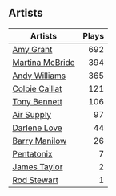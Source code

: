 ## Artists
Artists | Plays 
----- | -----: 
[Amy Grant](/artists/amy-grant-3053) | 692
[Martina McBride](/artists/martina-mcbride-35319) | 394
[Andy Williams](/artists/andy-williams-16425) | 365
[Colbie Caillat](/artists/colbie-caillat-33213) | 121
[Tony Bennett](/artists/tony-bennett-2564) | 106
[Air Supply](/artists/air-supply-2618) | 97
[Darlene Love](/artists/darlene-love-118320) | 44
[Barry Manilow](/artists/barry-manilow-31897) | 26
[Pentatonix](/artists/pentatonix-655231) | 7
[James Taylor](/artists/james-taylor-5709) | 2
[Rod Stewart](/artists/rod-stewart-2202) | 1


